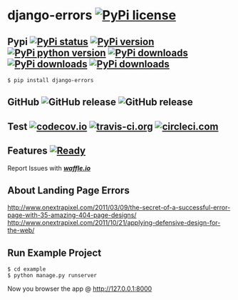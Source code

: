 # django-errors [![PyPi license](https://img.shields.io/pypi/l/django-errors.svg)](https://pypi.python.org/pypi/django_errors)

## Pypi [![PyPi status](https://img.shields.io/pypi/status/django-errors.svg)](https://pypi.python.org/pypi/django_errors) [![PyPi version](https://img.shields.io/pypi/v/django-errors.svg)](https://pypi.python.org/pypi/django_errors) [![PyPi python version](https://img.shields.io/pypi/pyversions/django-errors.svg)](https://pypi.python.org/pypi/django_errors) [![PyPi downloads](https://img.shields.io/pypi/dm/django-errors.svg)](https://pypi.python.org/pypi/django_errors) [![PyPi downloads](https://img.shields.io/pypi/dw/django-errors.svg)](https://pypi.python.org/pypi/django_errors) [![PyPi downloads](https://img.shields.io/pypi/dd/django-errors.svg)](https://pypi.python.org/pypi/django_errors)

	$ pip install django-errors

## GitHub ![GitHub release](https://img.shields.io/github/tag/DLRSP/django-errors.svg) ![GitHub release](https://img.shields.io/github/release/DLRSP/django-errors.svg)

## Test [![codecov.io](https://codecov.io/github/DLRSP/django-errors/coverage.svg?branch=master)](https://codecov.io/github/DLRSP/django-errors?branch=master) [![travis-ci.org](https://travis-ci.org/DLRSP/django-errors.svg?branch=master)](https://travis-ci.org/DLRSP/django-errors) [![circleci.com](https://circleci.com/gh/DLRSP/django-errors.svg?style=shield&circle-token=b2c2b63556f8dfc17f9058adfbaae1fd16b3bc01)](https://circleci.com/gh/DLRSP/django-errors)

## Features [![Ready](https://badge.waffle.io/DLRSP/django-errors.png?label=Ready)](https://waffle.io/DLRSP/django-errors)

Report Issues with [***waffle.io***](https://waffle.io/DLRSP/django-errors/join)



## About Landing Page Errors
http://www.onextrapixel.com/2011/03/09/the-secret-of-a-successful-error-page-with-35-amazing-404-page-designs/
http://www.onextrapixel.com/2011/10/21/applying-defensive-design-for-the-web/


## Run Example Project

	$ cd example
	$ python manage.py runserver

Now you browser the app @ http://127.0.0.1:8000

